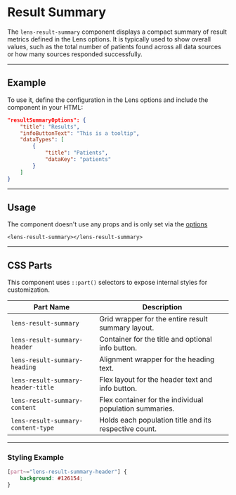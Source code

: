 # Result Summary

The `lens-result-summary` component displays a compact summary of result metrics defined in the Lens options. It is typically used to show overall values, such as the total number of patients found across all data sources or how many sources responded successfully.

---

## Example

To use it, define the configuration in the Lens options and include the component in your HTML:

```json
"resultSummaryOptions": {
    "title": "Results",
    "infoButtonText": "This is a tooltip",
    "dataTypes": [
        {
            "title": "Patients",
            "dataKey": "patients"
        }
    ]
}

```

---

## Usage

The component doesn't use any props and is only set via the [options](https://samply.github.io/lens/docs/types/ResultSummaryOptions.html)

```svelte
<lens-result-summary></lens-result-summary>
```

---

## CSS Parts

This component uses `::part()` selectors to expose internal styles for customization.

| Part Name                          | Description                                             |
| ---------------------------------- | ------------------------------------------------------- |
| `lens-result-summary`              | Grid wrapper for the entire result summary layout.      |
| `lens-result-summary-header`       | Container for the title and optional info button.       |
| `lens-result-summary-heading`      | Alignment wrapper for the heading text.                 |
| `lens-result-summary-header-title` | Flex layout for the header text and info button.        |
| `lens-result-summary-content`      | Flex container for the individual population summaries. |
| `lens-result-summary-content-type` | Holds each population title and its respective count.   |

---

### Styling Example

```css
[part~="lens-result-summary-header"] {
    background: #126154;
}
```
